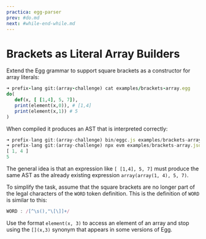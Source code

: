 ```yaml
---
practica: egg-parser 
prev: #do.md
next: #while-end-while.md
---
```

# Brackets as Literal Array Builders

Extend the Egg grammar to support square brackets as a constructor for array literals:

```ruby {3}
➜ prefix-lang git:(array-challenge) cat examples/brackets-array.egg
do(
   def(x, [ [1,4], 5, 7]),
   print(element(x,0)), # [1,4]
   print(element(x,1)) # 5
)
```

When compiled it produces an AST that is interpreted correctly:

```js
➜ prefix-lang git:(array-challenge) bin/eggc.js examples/brackets-array.egg
➜ prefix-lang git:(array-challenge) npx evm examples/brackets-array.json
[ 1, 4 ]
5
```

The general idea is that an expression like `[ [1,4], 5, 7]` must produce the same AST as the 
already existing expression `array(array(1, 4), 5, 7)`.

To simplify the task, assume that the square brackets are no longer part of the legal characters of the `WORD` token definition. This is the definition of `WORD` is similar to this:

```js
WORD : /[^\s(),"\[\]]+/
```

Use the format `element(x, 3)` to access an element of an array and stop using the `[](x,3)` synonym that appears in some versions of Egg.